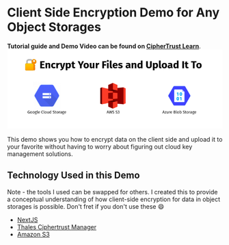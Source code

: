 # Client Side Encryption Demo for Any Object Storages
**Tutorial guide and Demo Video can be found on [CipherTrust Learn](b.io/ciphertrust/docs/key-manager/cs-object-storage)**.
![cover image](cover-image.png)

This demo shows you how to encrypt data on the client side and upload it to your favorite without having to worry about figuring out cloud key management solutions.

## Technology Used in this Demo
Note - the tools I used can be swapped for others. I created this to provide a conceptual understanding of how client-side encryption for data in object storages is possible. Don't fret if you don't use these 😄
- [NextJS](https://nextjs.org)
- [Thales Ciphertrust Manager](https://cpl.thalesgroup.com/encryption/ciphertrust-manager)
- [Amazon S3](https://aws.amazon.com/s3/)
